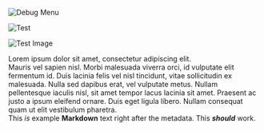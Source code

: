 <!---
title: Lorem Ipsum
icon: minecraft:golden_apple
menu:
  main_menu:
    List:
      - ./debug_list.md
    No menu:
      - ./debug_no_menu.md
  list_menu:
    List:
      - ./debug_list.md
    No menu:
      - ./debug_no_menu.md
--->
![_Debug Menu_](menu://main_menu)

![Test](list://list_menu)

![Test Image](img://image/path.png)

Lorem ipsum dolor sit amet, consectetur adipiscing elit.<br> Mauris vel sapien nisl. Morbi malesuada viverra orci, id vulputate elit fermentum id. Duis lacinia felis vel nisl tincidunt, vitae sollicitudin ex malesuada. Nulla sed dapibus erat, vel vulputate metus. Nullam pellentesque iaculis nisl, sit amet tempor lacus lacinia sit amet. Praesent ac justo a ipsum eleifend ornare. Duis eget ligula libero. Nullam consequat quam ut elit vestibulum pharetra.  
This _is_ example **Markdown** text right after the metadata. This ***should*** work.